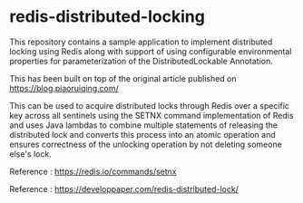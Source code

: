 # redis-distributed-locking
This repository contains a sample application to implement distributed locking using Redis along with support of using configurable environmental properties for parameterization of the DistributedLockable Annotation.

This has been built on top of the original article published on https://blog.piaoruiqing.com/

This can be used to acquire distributed locks through Redis over a specific key across all sentinels using the SETNX command implementation of Redis and uses Java lambdas to combine multiple statements of releasing the distributed lock and converts this process into an atomic operation and ensures correctness of the unlocking operation by not deleting someone else's lock.

Reference : https://redis.io/commands/setnx

Reference : https://developpaper.com/redis-distributed-lock/
